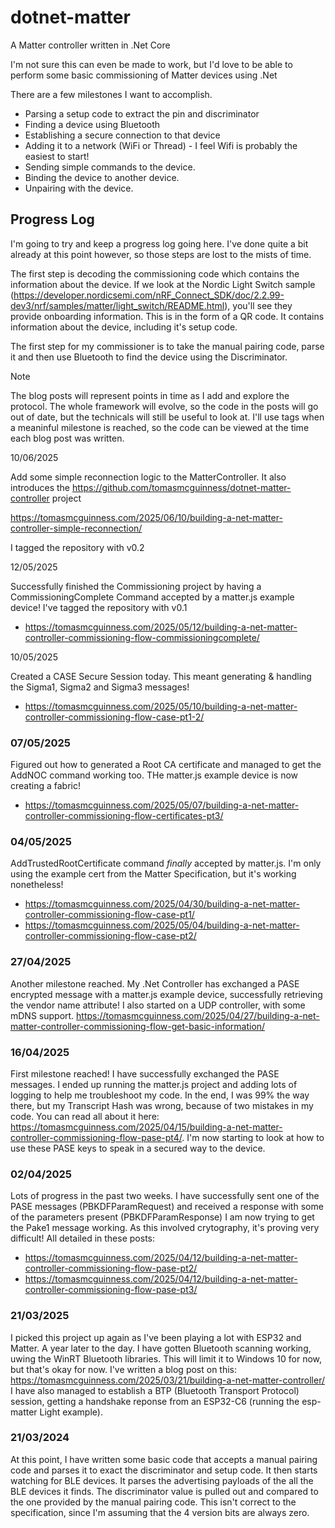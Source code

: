 # dotnet-matter

A Matter controller written in .Net Core

I'm not sure this can even be made to work, but I'd love to be able to perform some basic commissioning of Matter devices using .Net

There are a few milestones I want to accomplish.

- Parsing a setup code to extract the pin and discriminator
- Finding a device using Bluetooth
- Establishing a secure connection to that device
- Adding it to a network (WiFi or Thread) - I feel Wifi is probably the easiest to start!
- Sending simple commands to the device.
- Binding the device to another device.
- Unpairing with the device.
 
## Progress Log

I'm going to try and keep a progress log going here. I've done quite a bit already at this point however, so those steps are lost to the mists of time.

The first step is decoding the commissioning code which contains the information about the device. If we look at the Nordic Light Switch sample (https://developer.nordicsemi.com/nRF_Connect_SDK/doc/2.2.99-dev3/nrf/samples/matter/light_switch/README.html), you'll see they provide onboarding information. This is in the form of a QR code. It contains information about the device, including it's setup code. 

The first step for my commissioner is to take the manual pairing code, parse it and then use Bluetooth to find the device using the Discriminator.

> [!Note]
> The blog posts will represent points in time as I add and explore the protocol. The whole framework will evolve, so the code in the posts will go out of date, but the technicals will still be useful to look at. I'll use tags when a meaninful milestone is reached, so the code can be viewed at the time each blog post was written.

10/06/2025

Add some simple reconnection logic to the MatterController. It also introduces the https://github.com/tomasmcguinness/dotnet-matter-controller project

https://tomasmcguinness.com/2025/06/10/building-a-net-matter-controller-simple-reconnection/

I tagged the repository with v0.2

12/05/2025

Successfully finished the Commissioning project by having a CommissioningComplete Command accepted by a matter.js example device! I've tagged the repository with v0.1

* https://tomasmcguinness.com/2025/05/12/building-a-net-matter-controller-commissioning-flow-commissioningcomplete/

10/05/2025

Created a CASE Secure Session today. This meant generating & handling the Sigma1, Sigma2 and Sigma3 messages! 

* https://tomasmcguinness.com/2025/05/10/building-a-net-matter-controller-commissioning-flow-case-pt1-2/

### 07/05/2025

Figured out how to generated a Root CA certificate and managed to get the AddNOC command working too. THe matter.js example device is now creating a fabric!

* https://tomasmcguinness.com/2025/05/07/building-a-net-matter-controller-commissioning-flow-certificates-pt3/

### 04/05/2025

AddTrustedRootCertificate command *finally* accepted by matter.js. I'm only using the example cert from the Matter Specification, but it's working nonetheless!

* https://tomasmcguinness.com/2025/04/30/building-a-net-matter-controller-commissioning-flow-case-pt1/
* https://tomasmcguinness.com/2025/05/04/building-a-net-matter-controller-commissioning-flow-case-pt2/

### 27/04/2025

Another milestone reached. My .Net Controller has exchanged a PASE encrypted message with a matter.js example device, successfully retrieving the vendor name attribute! I also started on a UDP controller, with some mDNS support. https://tomasmcguinness.com/2025/04/27/building-a-net-matter-controller-commissioning-flow-get-basic-information/

### 16/04/2025

First milestone reached! I have successfully exchanged the PASE messages. I ended up running the matter.js project and adding lots of logging to help me troubleshoot my code. In the end, I was 99% the way there, but my Transcript Hash was wrong, because of two mistakes in my code. You can read all about it here: https://tomasmcguinness.com/2025/04/15/building-a-net-matter-controller-commissioning-flow-pase-pt4/.
I'm now starting to look at how to use these PASE keys to speak in a secured way to the device. 

### 02/04/2025

Lots of progress in the past two weeks. I have successfully sent one of the PASE messages (PBKDFParamRequest) and received a response with some of the parameters present (PBKDFParamResponse)
I am now trying to get the Pake1 message working. As this involved crytography, it's proving very difficult! All detailed in these posts:

* https://tomasmcguinness.com/2025/04/12/building-a-net-matter-controller-commissioning-flow-pase-pt2/
* https://tomasmcguinness.com/2025/04/12/building-a-net-matter-controller-commissioning-flow-pase-pt3/

### 21/03/2025

I picked this project up again as I've been playing a lot with ESP32 and Matter. A year later to the day.
I have gotten Bluetooth scanning working, uwing the WinRT Bluetooth libraries. This will limit it to Windows 10 for now, but that's okay for now. I've written a blog post on this: https://tomasmcguinness.com/2025/03/21/building-a-net-matter-controller/
I have also managed to establish a BTP (Bluetooth Transport Protocol) session, getting a handshake reponse from an ESP32-C6 (running the esp-matter Light example). 

### 21/03/2024

At this point, I have written some basic code that accepts a manual pairing code and parses it to exact the discriminator and setup code. It then starts watching for BLE devices. It parses the advertising payloads of the all the BLE devices it finds. The discriminator value is pulled out and compared to the one provided by the manual pairing code. This isn't correct to the specification, since I'm assuming that the 4 version bits are always zero.



